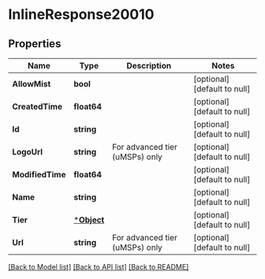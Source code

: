 # InlineResponse20010

## Properties
Name | Type | Description | Notes
------------ | ------------- | ------------- | -------------
**AllowMist** | **bool** |  | [optional] [default to null]
**CreatedTime** | **float64** |  | [optional] [default to null]
**Id** | **string** |  | [optional] [default to null]
**LogoUrl** | **string** | For advanced tier (uMSPs) only | [optional] [default to null]
**ModifiedTime** | **float64** |  | [optional] [default to null]
**Name** | **string** |  | [optional] [default to null]
**Tier** | [***Object**](.md) |  | [optional] [default to null]
**Url** | **string** | For advanced tier (uMSPs) only | [optional] [default to null]

[[Back to Model list]](../README.md#documentation-for-models) [[Back to API list]](../README.md#documentation-for-api-endpoints) [[Back to README]](../README.md)

